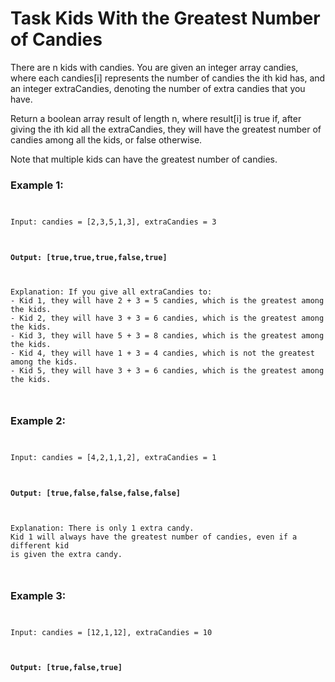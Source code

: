 <h1>Task Kids With the Greatest Number of Candies</h1>

<p>There are n kids with candies. You are given an integer array candies, where 
each candies[i] represents the number of candies the ith kid has, and an integer 
extraCandies, denoting the number of extra candies that you have.</p>

<p>Return a boolean array result of length n, where result[i] is true if, after 
giving the ith kid all the extraCandies, they will have the greatest number of 
candies among all the kids, or false otherwise.</p>

<p>Note that multiple kids can have the greatest number of candies.</p>


<h3>Example 1:</h3>

<pre><code>
<p>Input: candies = [2,3,5,1,3], extraCandies = 3</p>
<h4>Output: [true,true,true,false,true]</h4>
<p>Explanation: If you give all extraCandies to:
- Kid 1, they will have 2 + 3 = 5 candies, which is the greatest among the kids.
- Kid 2, they will have 3 + 3 = 6 candies, which is the greatest among the kids.
- Kid 3, they will have 5 + 3 = 8 candies, which is the greatest among the kids.
- Kid 4, they will have 1 + 3 = 4 candies, which is not the greatest among the kids.
- Kid 5, they will have 3 + 3 = 6 candies, which is the greatest among the kids.</p>
</code></pre>

<h3>Example 2:</h3>

<pre><code>
<p>Input: candies = [4,2,1,1,2], extraCandies = 1</p>
<h4>Output: [true,false,false,false,false]</h4>
<p>Explanation: There is only 1 extra candy.
Kid 1 will always have the greatest number of candies, even if a different kid 
is given the extra candy.</p>
</code></pre>

<h3>Example 3:</h3>

<pre><code>
<p>Input: candies = [12,1,12], extraCandies = 10</p>
<h4>Output: [true,false,true]</h4>
</code></pre>
